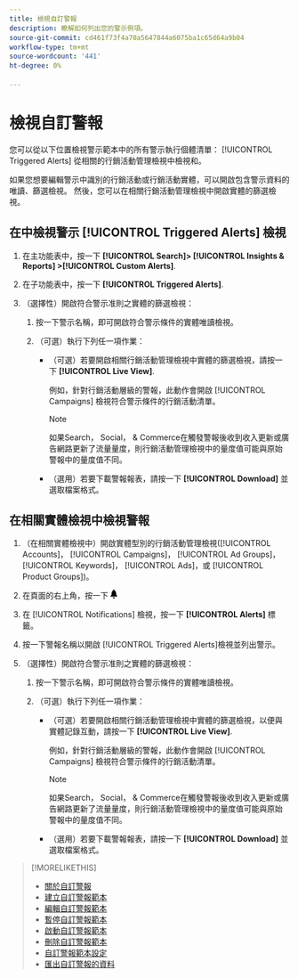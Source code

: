 ```yaml
---
title: 檢視自訂警報
description: 瞭解如何列出您的警示例項。
source-git-commit: cd461f73f4a70a5647844a6075ba1c65d64a9b04
workflow-type: tm+mt
source-wordcount: '441'
ht-degree: 0%

---
```


# 檢視自訂警報

您可以從以下位置檢視警示範本中的所有警示執行個體清單： [!UICONTROL Triggered Alerts] 從相關的行銷活動管理檢視中檢視和。

如果您想要編輯警示中識別的行銷活動或行銷活動實體，可以開啟包含警示資料的唯讀、篩選檢視。 然後，您可以在相關行銷活動管理檢視中開啟實體的篩選檢視。

## 在中檢視警示 [!UICONTROL Triggered Alerts] 檢視

1. 在主功能表中，按一下 **[!UICONTROL Search]> [!UICONTROL Insights & Reports] >[!UICONTROL Custom Alerts]**.

1. 在子功能表中，按一下 **[!UICONTROL Triggered Alerts]**.

1. （選擇性）開啟符合警示准則之實體的篩選檢視：

   1. 按一下警示名稱，即可開啟符合警示條件的實體唯讀檢視。

   1. （可選）執行下列任一項作業：

      * （可選）若要開啟相關行銷活動管理檢視中實體的篩選檢視，請按一下 **[!UICONTROL Live View]**.

         例如，針對行銷活動層級的警報，此動作會開啟 [!UICONTROL Campaigns] 檢視符合警示條件的行銷活動清單。

         >[!NOTE]
         >
         >如果Search， Social， &amp; Commerce在觸發警報後收到收入更新或廣告網路更新了流量量度，則行銷活動管理檢視中的量度值可能與原始警報中的量度值不同。

      * （選用）若要下載警報報表，請按一下 **[!UICONTROL Download]** 並選取檔案格式。

## 在相關實體檢視中檢視警報

1. （在相關實體檢視中）開啟實體型別的行銷活動管理檢視([!UICONTROL Accounts]， [!UICONTROL Campaigns]， [!UICONTROL Ad Groups]， [!UICONTROL Keywords]， [!UICONTROL Ads]，或 [!UICONTROL Product Groups])。

1. 在頁面的右上角，按一下 ![通知](/help/search-social-commerce/assets/notifications-panel.png "通知")

1. 在 [!UICONTROL Notifications] 檢視，按一下 **[!UICONTROL Alerts]** 標籤。

1. 按一下警報名稱以開啟 [!UICONTROL Triggered Alerts]檢視並列出警示。

1. （選擇性）開啟符合警示准則之實體的篩選檢視：

   1. 按一下警示名稱，即可開啟符合警示條件的實體唯讀檢視。

   1. （可選）執行下列任一項作業：

      * （可選）若要開啟相關行銷活動管理檢視中實體的篩選檢視，以便與實體記錄互動，請按一下 **[!UICONTROL Live View]**.

         例如，針對行銷活動層級的警報，此動作會開啟 [!UICONTROL Campaigns] 檢視符合警示條件的行銷活動清單。

         >[!NOTE]
         >
         >如果Search， Social， &amp; Commerce在觸發警報後收到收入更新或廣告網路更新了流量量度，則行銷活動管理檢視中的量度值可能與原始警報中的量度值不同。

      * （選用）若要下載警報報表，請按一下 **[!UICONTROL Download]** 並選取檔案格式。


>[!MORELIKETHIS]
>
>* [關於自訂警報](alert-about.md)
>* [建立自訂警報範本](alert-template-create.md)
>* [編輯自訂警報範本](alert-template-edit.md)
>* [暫停自訂警報範本](alert-template-pause.md)
>* [啟動自訂警報範本](alert-template-activate.md)
>* [刪除自訂警報範本](alert-template-delete.md)
>* [自訂警報範本設定](alert-template-settings.md)
>* [匯出自訂警報的資料](alert-export-data.md)


